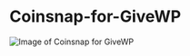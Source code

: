 # Coinsnap-for-GiveWP
![Image of Coinsnap for GiveWP](https://coinsnap.io/wp-content/uploads/2024/02/Coinsnap-for-GiveWP.png)

